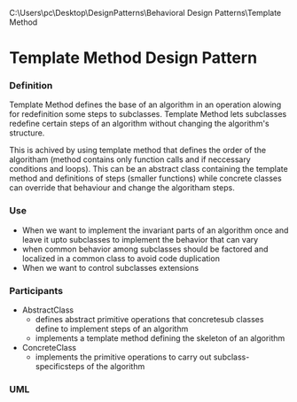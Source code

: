 C:\Users\pc\Desktop\DesignPatterns\Behavioral Design Patterns\Template Method

# Template Method Design Pattern

### Definition

Template Method defines the base of an algorithm in an operation alowing for redefinition some steps to subclasses.
Template Method lets subclasses redefine certain steps of an algorithm without changing the algorithm's structure.

This is achived by using template method that defines the order of the algoritham (method contains only function calls and if neccessary conditions and loops).
This can be an abstract class containing the template method and definitions of steps (smaller functions) while concrete classes can override that behaviour and change the algoritham steps.

### Use

- When we want to implement the invariant parts of an algorithm once and leave it upto subclasses to implement the behavior that can vary
- when common behavior among subclasses should be factored and localized in a common class to avoid code duplication
- When we want to control subclasses extensions

### Participants

- AbstractClass
  - defines abstract primitive operations that concretesub classes define to implement steps of an algorithm
  - implements a template method defining the skeleton of an algorithm
- ConcreteClass
  - implements the primitive operations to carry out subclass-specificsteps of the algorithm

### UML